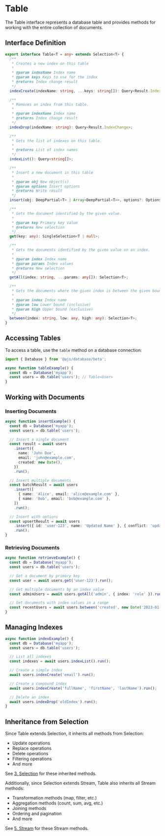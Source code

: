 # Table

The Table interface represents a database table and provides methods for working with the entire collection of documents.

## Interface Definition

```typescript
export interface Table<T = any> extends Selection<T> {
  /**
   * Creates a new index on this table
   *
   * @param indexName Index name
   * @param keys Keys to use for the index
   * @returns Index change result
   */
  indexCreate(indexName: string, ...keys: string[]): Query<Result.IndexChange>;

  /**
   * Removes an index from this table.
   *
   * @param indexName Index name
   * @returns Index change result
   */
  indexDrop(indexName: string): Query<Result.IndexChange>;

  /**
   * Gets the list of indexes on this table.
   *
   * @returns List of index names
   */
  indexList(): Query<string[]>;

  /**
   * Insert a new document in this table
   *
   * @param obj New object(s)
   * @param options Insert options
   * @returns Write result
   */
  insert(obj: DeepPartial<T> | Array<DeepPartial<T>>, options?: Options.Insert): Query<Result.Write<T>>;

  /**
   * Gets the document identified by the given value.
   *
   * @param key Primary key value
   * @returns New selection
   */
  get(key: any): SingleSelection<T | null>;

  /**
   * Gets the documents identified by the given value on an index.
   *
   * @param index Index name
   * @param params Index values
   * @returns New selection
   */
  getAll(index: string, ...params: any[]): Selection<T>;

  /**
   * Gets the documents where the given index is between the given bounds.
   *
   * @param index Index name
   * @param low Lower bound (inclusive)
   * @param high Upper bound (exclusive)
   */
  between(index: string, low: any, high: any): Selection<T>;
}
```

## Accessing Tables

To access a table, use the `table` method on a database connection:

```typescript
import { Database } from '@ajs/database/beta';

async function tableExample() {
  const db = Database('myapp');
  const users = db.table('users'); // Table<User>
}
```

## Working with Documents

### Inserting Documents

```typescript
async function insertExample() {
  const db = Database('myapp');
  const users = db.table('users');

  // Insert a single document
  const result = await users
    .insert({
      name: 'John Doe',
      email: 'john@example.com',
      created: new Date(),
    })
    .run();

  // Insert multiple documents
  const batchResult = await users
    .insert([
      { name: 'Alice', email: 'alice@example.com' },
      { name: 'Bob', email: 'bob@example.com' },
    ])
    .run();

  // Insert with options
  const upsertResult = await users
    .insert({ id: 'user-123', name: 'Updated Name' }, { conflict: 'update', returnChanges: true })
    .run();
}
```

### Retrieving Documents

```typescript
async function retrieveExample() {
  const db = Database('myapp');
  const users = db.table('users');

  // Get a document by primary key
  const user = await users.get('user-123').run();

  // Get multiple documents by an index value
  const adminUsers = await users.getAll('admin', { index: 'role' }).run();

  // Get documents with index values in a range
  const recentUsers = await users.between('created', new Date('2023-01-01'), new Date()).run();
}
```

## Managing Indexes

```typescript
async function indexExample() {
  const db = Database('myapp');
  const users = db.table('users');

  // List all indexes
  const indexes = await users.indexList().run();

  // Create a simple index
  await users.indexCreate('email').run();

  // Create a compound index
  await users.indexCreate('fullName', 'firstName', 'lastName').run();

  // Delete an index
  await users.indexDrop('oldIndex').run();
}
```

## Inheritance from Selection

Since Table extends Selection, it inherits all methods from Selection:

- Update operations
- Replace operations
- Delete operations
- Filtering operations
- And more

See [3. Selection](./3.selection.md) for these inherited methods.

Additionally, since Selection extends Stream, Table also inherits all Stream methods:

- Transformation methods (map, filter, etc.)
- Aggregation methods (count, sum, avg, etc.)
- Joining methods
- Ordering and pagination
- And more

See [5. Stream](./5.stream.md) for these Stream methods.
